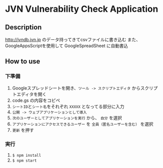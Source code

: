 # JVN Vulnerability Check Application #

## Description ##
http://jvndb.jvn.jp のデータ持ってきてcsvファイルに書き込む
また、GoogleAppsScriptを使用して GoogleSpreadSheet に自動書込

## How to use ##
### 下準備 ###
1. Googleスプレッドシートを開き、`ツール -> スクリプトエディタ` からスクリプトエディタを開く
2. code.gs の内容をコピペ
3. `シートID`と`シート名`をそれぞれ `XXXXX` となってる部分に入力
4. `公開 -> ウェブアプリケーションとして導入`
5. `次のユーザーとしてアプリケーションを実行` から、 `自分` を選択
6. `アプリケーションにアクセスできるユーザー` を `全員（匿名ユーザーを含む）` を選択
7. `更新` を押す

### 実行 ###
1. `$ npm install`  
2. `$ npm start`
